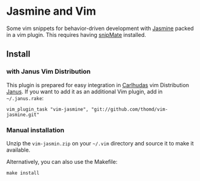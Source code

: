 # Jasmine and Vim

Some vim snippets for behavior-driven development with [Jasmine](http://pivotal.github.com/jasmine/) packed in a vim plugin.
This requires having [snipMate](https://github.com/msanders/snipmate.vim) installed.

## Install

### with Janus Vim Distribution

This plugin is prepared for easy integration in [Carlhudas](https://github.com/carlhuda) vim Distribution [Janus](https://github.com/carlhuda/janus). 
If you want to add it as an additional Vim plugin, add in `~/.janus.rake`:

    vim_plugin_task "vim-jasmine", "git://github.com/thomd/vim-jasmine.git"

### Manual installation

Unzip the `vim-jasmin.zip` on your `~/.vim` directory and source it to make it available. 

Alternatively, you can also use the Makefile:

    make install



